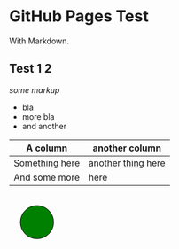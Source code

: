 # GitHub Pages Test

With Markdown.


## Test 1 2

*some markup*

 - bla
 - more bla
 - and another
 
A column | another column
---------|-----------------
Something here | another [thing][mylink] here
And some more | here

[mylink]: https://duckduckgo.com/

<div id="figure" width="100" height="100">
  <svg>
	<circle class="shadow" cx="50" cy="50" r="30" stroke-width="1" stroke="black" fill="green"></circle>
  </svg>
</div>

<script src="https://d3js.org/d3.v5.min.js"></script>
<script>    
  var hello = function(){
    console.log("Hello world");
  }();

  var blink = function(){
    var circle = d3.select("#figure")
	.select("svg")
	.selectAll("circle");

    circle.on('click', function(){
      d3.select(this).style('color', 'red');
    });
  }();
  
</script>
